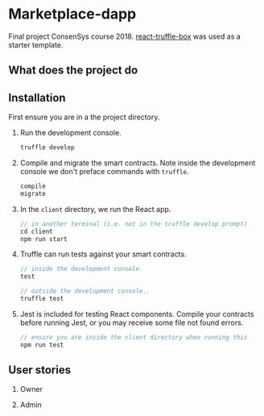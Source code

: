 # Marketplace-dapp
Final project ConsenSys course 2018. [react-truffle-box](https://github.com/truffle-box/react-box) was used as a starter template. 

## What does the project do


## Installation

First ensure you are in a the project directory.

1. Run the development console.
    ```javascript
    truffle develop
    ```

2. Compile and migrate the smart contracts. Note inside the development console we don't preface commands with `truffle`.
    ```javascript
    compile
    migrate
    ```

3. In the `client` directory, we run the React app. 
    ```javascript
    // in another terminal (i.e. not in the truffle develop prompt)
    cd client
    npm run start
    ```

4. Truffle can run tests against your smart contracts.
    ```javascript
    // inside the development console.
    test

    // outside the development console..
    truffle test
    ```

5. Jest is included for testing React components. Compile your contracts before running Jest, or you may receive some file not found errors.
    ```javascript
    // ensure you are inside the client directory when running this
    npm run test
    ```

## User stories
1. Owner

2. Admin

